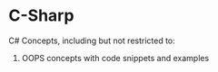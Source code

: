 # C-Sharp
C# Concepts, including but not restricted to:
1. OOPS concepts with code snippets and examples
